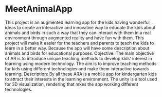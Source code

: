 # MeetAnimalApp
This project is an augmented learning app for the kids having wonderful ideas to create an interactive and innovative way to educate the kids about animals and birds in such a way that they can interact with them in a real environment through augmented reality and have fun with them. This project will make it easier for the teachers and parents to teach the kids to learn in a better way. Because the app will have some description about animals and birds for educational purposes. Objective: The main objective of AR is to introduce unique teaching methods to develop kids' interest in learning using modern technology. The aim is to improve teaching methods for kids using different technologies and make them interactive towards learning. Description: By all these ARA is a mobile app for kindergarten kids to attract their interests in the learning environment. The unity is a tool used for 3D visualization, rendering  that mkes the app working different technologies.
